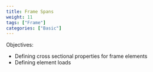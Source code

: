 ```yaml
---
title: Frame Spans
weight: 11
tags: ["Frame"]
categories: ["Basic"]
---
```


Objectives:

- Defining cross sectional properties for frame elements
- Defining element loads


